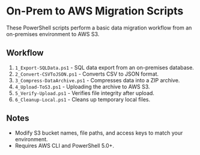 # On-Prem to AWS Migration Scripts

These PowerShell scripts perform a basic data migration workflow from an on-premises environment to AWS S3.

## Workflow

1. `1_Export-SQLData.ps1` - SQL data export from an on-premises database.
2. `2_Convert-CSVToJSON.ps1` - Converts CSV to JSON format.
3. `3_Compress-DataArchive.ps1` - Compresses data into a ZIP archive.
4. `4_Upload-ToS3.ps1` -  Uploading the archive to AWS S3.
5. `5_Verify-Upload.ps1` - Verifies file integrity after upload.
6. `6_Cleanup-Local.ps1` - Cleans up temporary local files.

## Notes

- Modify S3 bucket names, file paths, and access keys to match your environment.
- Requires AWS CLI and PowerShell 5.0+.
